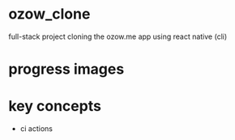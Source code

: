 # ozow_clone
full-stack project cloning the ozow.me app using react native (cli)

# progress images

# key concepts

- ci actions
